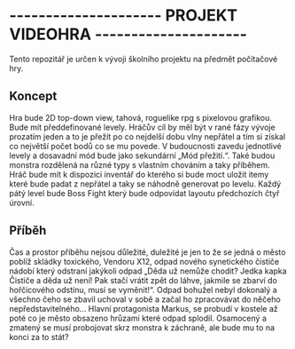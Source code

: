 # --------------------- PROJEKT VIDEOHRA ---------------------

Tento repozitář je určen k vývoji školního projektu na předmět počítačové hry.


## Koncept
Hra bude 2D top-down view, tahová, roguelike rpg s pixelovou  grafikou. Bude mít předdefinované levely. Hráčův cíl by měl být v rané fázy vývoje prozatím jeden a to je přežít po co nejdelší dobu vlny nepřátel a tím si získal co největší počet bodů co se mu povede. 
V budoucnosti zavedu jednotlivé levely a dosavadní mód bude jako sekundární „Mód přežití.“. Také budou monstra rozdělená na různé typy s vlastním chováním  a taky příběhem. Hráč bude mít k dispozici inventář do kterého si bude moct uložit itemy které bude padat z nepřátel a taky se náhodně generovat po levelu. Každý pátý level bude Boss Fight který bude odpovídat layoutu předchozích čtyř úrovní.

## Příběh
Čas a prostor příběhu nejsou důležité, duležité je jen to že se jedná o město poblíž skládky toxického, Vendoru X12, odpad nového synetického čističe nádobí který odstraní jakýkoli odpad „Děda už nemůže chodit? Jedka kapka Čističe a děda už není! Pak stačí vrátit zpět do  láhve, jakmile se zbarví do hořčicového odstínu, musí se vyměnit!“. Odpad bohužel nebyl dokonalý a všechno čeho se zbavil uchoval v sobě a začal ho zpracovávat do něčeho nepředstavitelného... 
Hlavní protagonista Markus, se probudí v kostele až poté co je město obsazeno hrůzami které odpad splodil. Osamocený a zmatený se musí probojovat skrz monstra k záchraně, ale bude mu to na konci za to stát?

